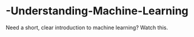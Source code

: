 # -Understanding-Machine-Learning
Need a short, clear introduction to machine learning? Watch this.
